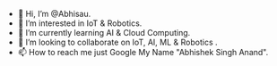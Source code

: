 - 👋 Hi, I’m @Abhisau.
- 👀 I’m interested in IoT & Robotics.
- 🌱 I’m currently learning AI & Cloud Computing.
- 💞️ I’m looking to collaborate on IoT, AI, ML & Robotics .
- 📫 How to reach me just Google My Name "Abhishek Singh Anand".

<!---
Abhisau/Abhisau is a ✨ special ✨ repository because its `README.md` (this file) appears on your GitHub profile.
You can click the Preview link to take a look at your changes.
--->

